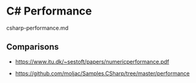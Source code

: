 # C# Performance

csharp-performance.md

## Comparisons

*   https://www.itu.dk/~sestoft/papers/numericperformance.pdf

*   https://github.com/moljac/Samples.CSharp/tree/master/performance
